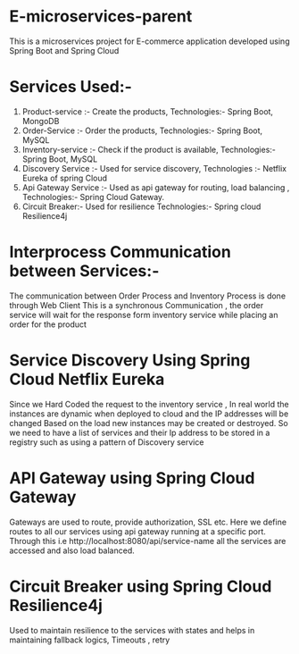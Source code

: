 # E-microservices-parent
This is a microservices project for E-commerce application developed using Spring Boot and Spring Cloud

# Services Used:-

1. Product-service :- Create the products,
   Technologies:- Spring Boot, MongoDB
2. Order-Service :- Order the products,
  Technologies:- Spring Boot, MySQL
3. Inventory-service :- Check if the product is available,
   Technologies:- Spring Boot, MySQL
4. Discovery Service :- Used for service discovery,
Technologies :- Netflix Eureka of spring Cloud
5. Api Gateway Service :- Used as api gateway for routing, load balancing
   , Technologies:- Spring Cloud Gateway.
6. Circuit Breaker:- Used for resilience 
   Technologies:- Spring cloud Resilience4j
  
# Interprocess Communication between Services:-

The communication between Order Process and Inventory Process is done through Web Client 
This is a synchronous Communication , the order service will wait for the response form inventory service while placing an order for the product

# Service Discovery Using Spring Cloud Netflix Eureka

Since we Hard Coded the request to the inventory service , In real world the instances are dynamic when deployed to cloud and the IP addresses will be changed
Based on the load new instances may be created or destroyed. So we need to have a list of services and their Ip address to be stored in a registry such as using a pattern of Discovery service 

# API Gateway using Spring Cloud Gateway

Gateways are used to route, provide authorization, SSL etc. Here we define routes to all our services using api gateway running at a specific port.
Through this  i.e http://localhost:8080/api/service-name all the services are accessed and also load balanced.


# Circuit Breaker using Spring Cloud Resilience4j

Used to maintain resilience to the services with states and helps in maintaining fallback logics, Timeouts , retry


